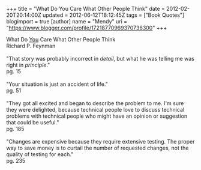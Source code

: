 +++
title = "What Do You Care What Other People Think"
date = 2012-02-20T20:14:00Z
updated = 2012-06-12T18:12:45Z
tags = ["Book Quotes"]
blogimport = true 
[author]
	name = "Mendy"
	uri = "https://www.blogger.com/profile/17218770969370736300"
+++

<div dir="ltr" style="text-align: left;" trbidi="on">What Do <u>You</u> Care What Other People Think<br />Richard P. Feynman<br /><br />"That story was probably incorrect in <i>detail</i>, but what he was telling me was right in <i>principle</i>."<br />pg. 15<br /><br />"Your situation is just an accident of life."<br />pg. 51<br /><br />"They got all excited and began to describe the problem to me. I'm sure they were delighted, because technical people love to discuss technical problems with technical people who might have an opinion or suggestion that could be useful."<br />pg. 185<br /><br />"Changes are&nbsp;expensive&nbsp;because they require extensive testing. The proper way to save money is to curtail the number of requested changes, not the quality of testing for each."<br />pg. 235</div>
